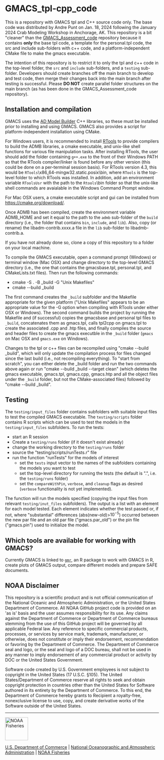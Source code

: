 # GMACS_tpl-cpp_code

This is a repository with GMACS tpl and C++ source code only. The base code was distributed by Andre Punt on Jan. 18, 2024 following the January 2024 Crab Modeling Workshop in Anchorage, AK. This repository is a bit "cleaner" than the [GMACS_Assessment_code](https://github.com/GMACS-project/GMACS_Assessment_code) repository because it contains **only** the base tpl code, a template for the personal.tpl code, the src and include sub-folders with c++ code, and a platform-independent CMake file to make the gmacs executable. 

The intention of this repository is to restrict it to only the tpl and c++ code in the top-level folder, the `src` and `include` sub-folders, and a `testing` sub-folder. Developers should create branches off the main branch to develop and test code, then merge their changes back into the main branch after testing is successful. Please **DO NOT** create parallel folder structures on the main branch (as has been done in the GMACS_Assessment_code repository).

## Installation and compilation

GMACS uses the [AD Model Builder](http://www.admb-project.org) C++ libraries, so these must be installed prior to installing and using GMACS. GMACS also provides a script for platform-independent installation using CMake. 

For Windows users, it is recommended to install [RTools](https://cran.r-project.org/bin/windows/Rtools/rtools43/rtools.html) to provide compilers to build the ADMB libraries, a cmake executable, and unix-like shell functions for various file manipulation tasks. After installing RTools, the user should add the folder containing `g++.exe` to the front of their Windows PATH so that the RTools compiler/linker is found before any other version (this could be done on a per-terminal session basis). For RTools version 4.3, this would be `RTools`\x86_64-mingw32.static.posix\bin, where `RTools` is the top-level folder to which RTools was installed. In addition, add an environment variable `RToolsUsr` with the path to the `Rtools`\bin folder so that the unix-like shell commands are avaialable in the Windows Command Prompt window.

For Mac OSX users, a cmake executable script and gui can be installed from https://cmake.org/download/.

Once ADMB has been compiled, create the environment variable ADMB_HOME and set it equal to the path to the `admb` sub-folder of the `build` directory (i.e., the folder that contains `bin`, `include`, and `lib`). Also, copy (or rename) the libadm-contrib.xxxx.a file in the `lib` sub-folder to libadmb-contrib.a.

If you have not already done so, clone a copy of this repository to a folder on your local machine.

To compile the GMACS executable, open a command prompt (Windows) or terminal window (Mac OSX) and change directory to the top-level GMACS directory (i.e., the one that contains the gmacsbase.tpl, personal.tpl, and CMakeLists.txt files). Then run the following commands:

  *  cmake -S . -B _build -G "Unix Makefiles"
  *  cmake --build _build

The first command creates the `_build` subfolder and the Makefile appropriate for the given platform ("Unix Makefiles" appears to be an appropriate value for the -G option when compiling with RTools under either OSX or Windows). The second command builds the project by running the Makefile and (if successful) copies the gmacsbase and personal tpl files to `_build`, concatenates them as gmacs.tpl, calls tpl2cpp on gmacs.tpl to create the associated .cpp and .htp files, and finally compiles the source and header files to create the gmacs executble in the `_build` folder (`gmacs` on Mac OSX and `gmacs.exe` on Windows).

Changes to the tpl or c++ files can be recompiled using "cmake --build _build", which will only update the compilation process for files changed since the last build (i.e., not recompiling everything). To "start from scratch", you can either delete the _build folder and run the two commands above again or run "cmake --build _build --target clean" (which deletes the gmacs executable, gmacs.tpl, gmacs.cpp, gmacs.htp and all the object files under the `_build` folder, but not the CMake-associated files) followed by "cmake --build _build".

## Testing

The `testing/input_files` folder contains subfolders with suitable input files to test the compiled GMACS executable. The `testing/scripts` folder contains R scripts which can be used to test the models in the `testing/input_files` subfolders. To run the tests: 

  *  start an R session
  *  Create a `testing/runs` folder (if it doesn't exist already)
  *  change the working directory to the `testing/runs` folder
  *  source the "testing/scripts/runTests.r" file
  *  run the function "runTests" for the models of interest 
      - set the `tests` input vector to the names of the subfolders containing the models you want to test
      - set the top-level directory for running the tests (the default is ".", i.e. the `testing/runs` folder)
      - set the `compareWithPin`, `verbose`, and `cleanup` flags as desired (`verbose` functionality is not yet implemented).

The function will run the models specified (copying the input files from relevant `testing/inut_files` subfolders). The output is a list with an element for each model tested. Each element indicates whether the test passed or, if not, where "substantial" differences (abs(new-old)>$10^{-5}$) occurred between the new par file and an old par file ("gmacs.par_old") or the pin file ("gmacs.pin") used to initialize the model.

## Which tools are available for working with GMACS?

Currently GMACS is linked to [`gmr`](gmacs-project.github.io/gmr/), an R package to work with GMACS in R, create plots of GMACS output, compare different models and prepare SAFE documents.

## NOAA Disclaimer

This repository is a scientific product and is not official communication of the National Oceanic and Atmospheric Administration, or the United States Department of Commerce. All NOAA GitHub project code is provided on an 'as is' basis and the user assumes responsibility for its use. Any claims against the Department of Commerce or Department of Commerce bureaus stemming from the use of this GitHub project will be governed by all applicable Federal law. Any reference to specific commercial products, processes, or services by service mark, trademark, manufacturer, or otherwise, does not constitute or imply their endorsement, recommendation or favoring by the Department of Commerce. The Department of Commerce seal and logo, or the seal and logo of a DOC bureau, shall not be used in any manner to imply endorsement of any commercial product or activity by DOC or the United States Government.

Software code created by U.S. Government employees is not subject to copyright in the United States (17 U.S.C. §105). The United States/Department of Commerce reserve all rights to seek and obtain copyright protection in countries other than the United States for Software authored in its entirety by the Department of Commerce. To this end, the Department of Commerce hereby grants to Recipient a royalty-free, nonexclusive license to use, copy, and create derivative works of the Software outside of the United States.

****************************

<img src="https://raw.githubusercontent.com/nmfs-general-modeling-tools/nmfspalette/main/man/figures/noaa-fisheries-rgb-2line-horizontal-small.png" height="75" alt="NOAA Fisheries">

[U.S. Department of Commerce](https://www.commerce.gov/) | [National Oceanographic and Atmospheric Administration](https://www.noaa.gov) | [NOAA Fisheries](https://www.fisheries.noaa.gov/)
